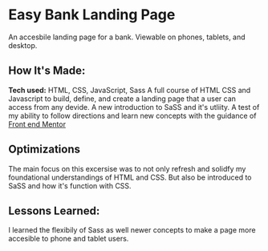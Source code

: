 # Easy Bank Landing Page
An accesbile landing page for a bank. Viewable on phones, tablets, and desktop.


## How It's Made:
**Tech used:** HTML, CSS, JavaScript, Sass
A full course of HTML CSS and Javascript to build, define, and create a landing page that a user can access from any devide. A new introduction to SaSS and it's utliity. A test of my ability to follow directions and learn new concepts with the guidance of 
<a href="https://www.frontendmentor.io/home" target="_blank">Front end Mentor</a>

## Optimizations

The main focus on this excersise was to not only refresh and solidfy my foundational understandings of HTML and CSS. But also be introduced to SaSS and how it's function with CSS.

## Lessons Learned:

I learned the flexibily of Sass as well newer concepts to make a page more accesible to phone and tablet users. 

